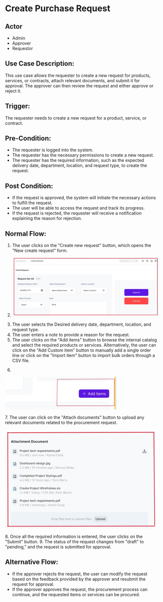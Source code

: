 # Create Purchase Request

## Actor
- Admin
- Approver
- Requestor

## Use Case Description:
This use case allows the requester to create a new request for products, services, or contracts, attach relevant documents, and submit it for approval. The approver can then review the request and either approve or reject it.

## Trigger:
The requester needs to create a new request for a product, service, or contract.

## Pre-Condition:
- The requester is logged into the system.
- The requester has the necessary permissions to create a new request.
- The requester has the required information, such as the expected delivery date, department, location, and request type, to create the request.

## Post Condition:
- If the request is approved, the system will initiate the necessary actions to fulfill the request.
- The user will be able to access the request and track its progress.
- If the request is rejected, the requester will receive a notification explaining the reason for rejection.

## Normal Flow:
1. The user clicks on the "Create new request" button, which opens the "New create request" form.
2. <p>
   <img src="../images/createrequest.jpg">
   </p>
3. The user selects the Desired delivery date, department, location, and request type.
4. The user enters a note to provide a reason for the request.
5. The user clicks on the "Add items" button to browse the internal catalog and select the required products or services. Alternatively, the user can click on the "Add Custom item" button to manually add a single order line or click on the "Import item" button to import bulk orders through a CSV file.
6.  <p>
   <img src="../images/add.jpg">
   </p>
7. The user can click on the "Attach documents" button to upload any relevant documents related to the procurement request.
 <p>
   <img src="../images/attachment1.jpg">
   </p>
8. Once all the required information is entered, the user clicks on the "Submit" button.
9. The status of the request changes from "draft" to "pending," and the request is submitted for approval.

## Alternative Flow:
- If the approver rejects the request, the user can modify the request based on the feedback provided by the approver and resubmit the request for approval.
- If the approver approves the request, the procurement process can continue, and the requested items or services can be procured.
